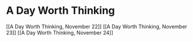 # A Day Worth Thinking

[[A Day Worth Thinking, November 22]]
[[A Day Worth Thinking, November 23]]
[[A Day Worth Thinking, November 24]]




